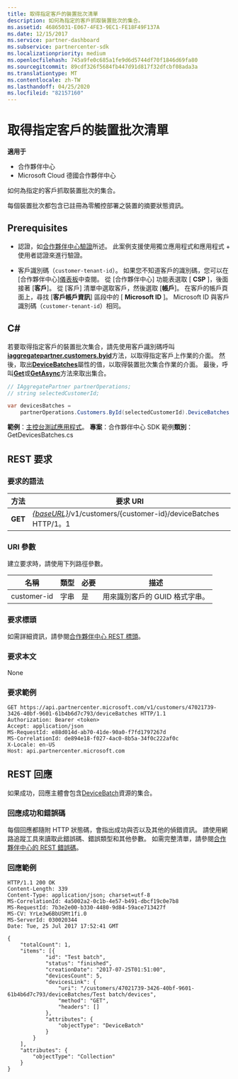 ```yaml
---
title: 取得指定客戶的裝置批次清單
description: 如何為指定的客戶抓取裝置批次的集合。
ms.assetid: 46865031-E067-4FE3-9EC1-FE18F49F137A
ms.date: 12/15/2017
ms.service: partner-dashboard
ms.subservice: partnercenter-sdk
ms.localizationpriority: medium
ms.openlocfilehash: 745a9fe0c685a1fe9d6d5744df70f1846d69fa80
ms.sourcegitcommit: 89cdf326f5684fb447d91d817f32dfcbf08ada3a
ms.translationtype: MT
ms.contentlocale: zh-TW
ms.lasthandoff: 04/25/2020
ms.locfileid: "82157160"
---
```

# <a name="get-a-list-of-device-batches-for-the-specified-customer"></a>取得指定客戶的裝置批次清單

**適用于**

- 合作夥伴中心
- Microsoft Cloud 德國合作夥伴中心

如何為指定的客戶抓取裝置批次的集合。

每個裝置批次都包含已註冊為零觸控部署之裝置的摘要狀態資訊。

## <a name="prerequisites"></a>Prerequisites

- 認證，如[合作夥伴中心驗證](partner-center-authentication.md)所述。 此案例支援使用獨立應用程式和應用程式 + 使用者認證來進行驗證。

- 客戶識別碼（`customer-tenant-id`）。 如果您不知道客戶的識別碼，您可以在 [合作夥伴中心][儀表板](https://partner.microsoft.com/dashboard)中查閱。 從 [合作夥伴中心] 功能表選取 [ **CSP** ]，後面接著 [**客戶**]。 從 [客戶] 清單中選取客戶，然後選取 [**帳戶**]。 在客戶的帳戶頁面上，尋找 [**客戶帳戶資訊**] 區段中的 [ **Microsoft ID** ]。 Microsoft ID 與客戶識別碼（`customer-tenant-id`）相同。

## <a name="c"></a>C\#

若要取得指定客戶的裝置批次集合，請先使用客戶識別碼呼叫[**iaggregatepartner.customers.byid**](https://docs.microsoft.com/dotnet/api/microsoft.store.partnercenter.customers.icustomercollection.byid)方法，以取得指定客戶上作業的介面。 然後，取出[**DeviceBatches**](https://docs.microsoft.com/dotnet/api/microsoft.store.partnercenter.customers.icustomer.devicebatches)屬性的值，以取得裝置批次集合作業的介面。 最後，呼叫[**Get**](https://docs.microsoft.com/dotnet/api/microsoft.store.partnercenter.devicesdeployment.idevicesbatchcollection.get)或[**GetAsync**](https://docs.microsoft.com/dotnet/api/microsoft.store.partnercenter.devicesdeployment.idevicesbatchcollection.getasync)方法來取出集合。

``` csharp
// IAggregatePartner partnerOperations;
// string selectedCustomerId;

var devicesBatches =
    partnerOperations.Customers.ById(selectedCustomerId).DeviceBatches.Get();
```

**範例**：[主控台測試應用程式](console-test-app.md)。 **專案**：合作夥伴中心 SDK 範例**類別**： GetDevicesBatches.cs

## <a name="rest-request"></a>REST 要求

### <a name="request-syntax"></a>要求的語法

| 方法  | 要求 URI                                                                                   |
|---------|-----------------------------------------------------------------------------------------------|
| **GET** | [*{baseURL}*](partner-center-rest-urls.md)/v1/customers/{customer-id}/deviceBatches HTTP/1。1 |

### <a name="uri-parameter"></a>URI 參數

建立要求時，請使用下列路徑參數。

| 名稱        | 類型   | 必要 | 描述                                           |
|-------------|--------|----------|-------------------------------------------------------|
| customer-id | 字串 | 是      | 用來識別客戶的 GUID 格式字串。 |

### <a name="request-headers"></a>要求標頭

如需詳細資訊，請參閱[合作夥伴中心 REST 標頭](headers.md)。

### <a name="request-body"></a>要求本文

None

### <a name="request-example"></a>要求範例

```http
GET https://api.partnercenter.microsoft.com/v1/customers/47021739-3426-40bf-9601-61b4b6d7c793/deviceBatches HTTP/1.1
Authorization: Bearer <token>
Accept: application/json
MS-RequestId: e88d014d-ab70-41de-90a0-f7fd1797267d
MS-CorrelationId: de894e18-f027-4ac0-8b5a-34f0c222af0c
X-Locale: en-US
Host: api.partnercenter.microsoft.com
```

## <a name="rest-response"></a>REST 回應

如果成功，回應主體會包含[DeviceBatch](device-deployment-resources.md#devicebatch)資源的集合。

### <a name="response-success-and-error-codes"></a>回應成功和錯誤碼

每個回應都隨附 HTTP 狀態碼，會指出成功與否以及其他的偵錯資訊。 請使用網路追蹤工具來讀取此錯誤碼、錯誤類型和其他參數。 如需完整清單，請參閱[合作夥伴中心的 REST 錯誤碼](error-codes.md)。

### <a name="response-example"></a>回應範例

```http
HTTP/1.1 200 OK
Content-Length: 339
Content-Type: application/json; charset=utf-8
MS-CorrelationId: 4a5002a2-0c1b-4e57-b491-dbcf19c0e7b8
MS-RequestId: 7b3e2e00-b330-4480-9d84-59ace713427f
MS-CV: YrLe3w6BbUSMt1fi.0
MS-ServerId: 030020344
Date: Tue, 25 Jul 2017 17:52:41 GMT

{
    "totalCount": 1,
    "items": [{
            "id": "Test batch",
            "status": "finished",
            "creationDate": "2017-07-25T01:51:00",
            "devicesCount": 5,
            "devicesLink": {
                "uri": "/customers/47021739-3426-40bf-9601-61b4b6d7c793/deviceBatches/Test batch/devices",
                "method": "GET",
                "headers": []
            },
            "attributes": {
                "objectType": "DeviceBatch"
            }
        }
    ],
    "attributes": {
        "objectType": "Collection"
    }
}
```

